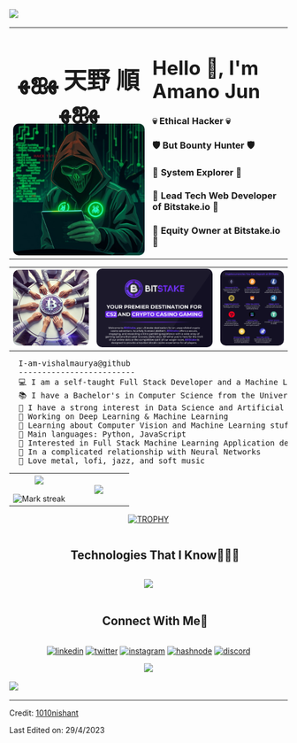 <!--horizontal divider(gradiant)-->
<img src="https://user-images.githubusercontent.com/73097560/115834477-dbab4500-a447-11eb-908a-139a6edaec5c.gif">

<!--h1 without bottom border-->
<div id="user-content-toc" align="center">
  <table width="100%">
    <tr>
      <td align="left" style="width: 50%;">
        <h1 align="center" style="font-size: 3em; margin-bottom: 0; ">ﻬஐﻬ 天野 順 ﻬஐﻬ</h1>
        <img src="https://github.com/GoldSun529/GoldSun529/blob/main/cover-image-hacker.jpg" alt="cover-image" style="border-radius: 10px; max-width: 100%; height: auto;">
      </td>
      <td valign="top" align="left" style="width: 50%;">
        <h1 style="font-size: 2.5em; margin-bottom: 0;">Hello 👋, I'm Amano Jun</h1>
        <h3>💀 Ethical Hacker 💀</h3>
        <h3>🛡️ But Bounty Hunter 🛡️</h3>
        <h3>🧠 System Explorer 🧠</h3> 
        <h3>🌟 Lead Tech Web Developer of Bitstake.io 🌟</h3>
        <h3>💸 Equity Owner at Bitstake.io 💸</h3>
      </td>
    </tr>
  </table>
</div>
<table align="center">
  <tr>
    <td align="center"  width="27%" >
      <img src="https://github.com/GoldSun529/GoldSun529/blob/main/cover-image.webp" alt="cover-image"style="border-radius: 10px;">
    </td>
    <td align="center"  width="40%">
      <img src="https://github.com/GoldSun529/GoldSun529/blob/main/bitstake-cover.png" alt="cover-image" style="border-radius: 10px;">
    </td>
    <td align="center"  width="23%" >
      <img src="https://github.com/GoldSun529/GoldSun529/blob/main/token-cover.png" alt="cover-image"style="border-radius: 10px;">
    </td>
  </tr>
</table>

<pre>
  I-am-vishalmaurya@github
  -------------------------
  💻 I am a self-taught Full Stack Developer and a Machine Learning Developer
  📚 I have a Bachelor's in Computer Science from the University of Mumbai, India
  📝 I have a strong interest in Data Science and Artificial Intelligence
  🔭 Working on Deep Learning & Machine Learning
  🌱 Learning about Computer Vision and Machine Learning stuff
  🌟 Main languages: Python, JavaScript
  🚩 Interested in Full Stack Machine Learning Application development
  💖 In a complicated relationship with Neural Networks
  🎵 Love metal, lofi, jazz, and soft music
</pre>

<!--- stats & Trophy (start) -->
<p align="center">
  <!--- stats (start) -->
<table align="center">
<tr border="none">
<td width="50%" align="center">
  
  <img  align="center"  src="https://github-readme-stats.vercel.app/api?username=1010nishant&theme=dark&show_icons=true&count_private=true" />
  <br></br>
  <img  title="🔥 Get streak stats for your profile at git.io/streak-stats" alt="Mark streak" src="https://github-readme-streak-stats.herokuapp.com/?user=1010nishant&theme=dark&hide_border=false" /> 
</td>

<td width="50%" align="center">

  <img  align="center"  src="https://github-readme-stats.anuraghazra1.vercel.app/api/top-langs/?username=1010nishant&theme=dark&hide_border=false&no-bg=true&no-frame=true&langs_count=10"/>
  
  </td>
</tr>
</table>
<!--- stats (end) -->

<!--- trophy (start) -->
<div align=center>
  <a href="https://github.com/ryo-ma/github-profile-trophy" title="Go to Source">
      <img align="center" width=84% src="https://github-profile-trophy.vercel.app/?username=1010nishant&theme=radical&row=1&column=7&margin-h=15&margin-w=5&no-bg=true" alt="TROPHY" />
    </a>
</div>
<!--- trophy (start) -->

</p>        
<!--- stats (end) -->

<!--h1 without bottom border-->
<div id="user-content-toc">
  <ul align="center">
    <summary><h2 style="display: inline-block">Technologies That I Know👨🏻‍💻</h2></summary>
  </ul>
</div>
<!--tech stack icons-->
<p align="center">
  <a href="https://skillicons.dev">
    <img src="https://skillicons.dev/icons?i=git,aws,cpp,css,discord,docker,postgres,prisma,pug,dynamodb,express,figma,firebase,redis,github,html,java,js,linux,md,materialui,nginx,mongodb,mysql,nextjs,nodejs,postman,py,react,redux,tailwind,ts,vscode,kubernetes&perline=14" />
  </a>
</p>

<!-- Connect with me -->
<!--h2 without bottom border-->
<div id="user-content-toc">
  <ul align="center">
    <summary><h2 style="display: inline-block">Connect With Me🤝</h2></summary>
  </ul>
</div>

<!--icons and links-->
<p align="center">
<a href="https://www.linkedin.com/in/1010nishant/" target="blank"><img align="center" src="https://user-images.githubusercontent.com/88904952/234979284-68c11d7f-1acc-4f0c-ac78-044e1037d7b0.png" alt="linkedin" height="50" width="50" /></a>
<a href="https://twitter.com/1010nishant" target="blank"><img align="center" src="https://user-images.githubusercontent.com/88904952/234980676-61bfb021-ecc8-48f7-88e6-34c1b06c4a58.png" alt="twitter" height="50" width="50" /></a> 
<a href="https://www.instagram.com/nishant.jangir.1010/" target="blank"><img align="center" src="https://user-images.githubusercontent.com/88904952/234981169-2dd1e58f-4b7e-468c-8213-034ba62156c3.png" alt="instagram" height="50" width="50" /></a>
<a href="https://1010nishant.hashnode.dev/" target="blank"><img align="center" src="https://user-images.githubusercontent.com/88904952/234982196-562aea17-5532-4550-8c08-1c7cb994a541.png" alt="hashnode" height="50" width="50" /></a>
<a href="https://discordapp.com/users/957722095381540874" target="blank"><img align="center" src="https://user-images.githubusercontent.com/88904952/234982627-019fd336-6248-453c-9b05-97c13fd1d207.png" alt="discord" height="50" width="50" /></a>
  
</p>

<!--profile visit count-->
<div align="center">
  
[![](https://visitcount.itsvg.in/api?id=1010nishant&icon=3&color=6)](https://visitcount.itsvg.in)
  
</div>

<!--horizontal divider(gradiant)-->
<img src="https://user-images.githubusercontent.com/73097560/115834477-dbab4500-a447-11eb-908a-139a6edaec5c.gif">

----------------------------------------------------------------------
Credit: [1010nishant](https://github.com/1010nishant)

Last Edited on: 29/4/2023
